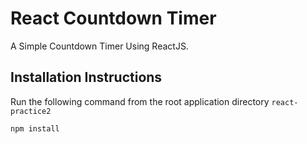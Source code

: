 # React Countdown Timer
A Simple Countdown Timer Using ReactJS.

## Installation Instructions
Run the following command from the root application directory `react-practice2`
```bash
npm install
```


